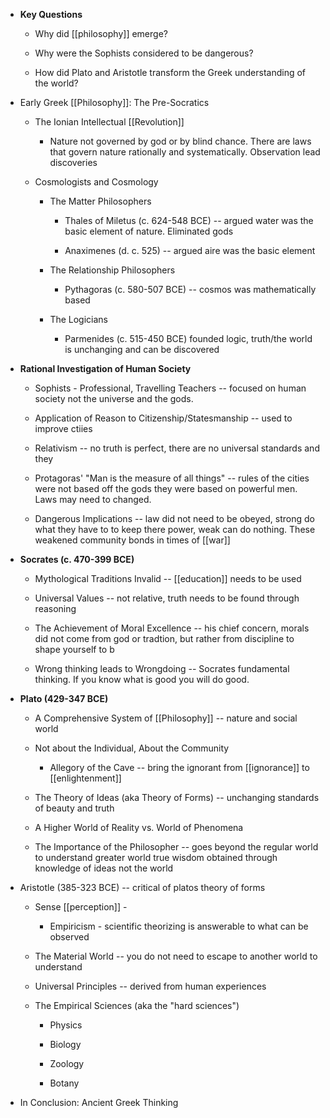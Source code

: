 -   **Key Questions**

    -   Why did [[philosophy]] emerge?

    -   Why were the Sophists considered to be dangerous?

    -   How did Plato and Aristotle transform the Greek understanding of the world?

-   Early Greek [[Philosophy]]: The Pre-Socratics

    -   The Ionian Intellectual [[Revolution]]

        -   Nature not governed by god or by blind chance. There are laws that govern nature rationally and systematically. Observation lead discoveries

    -   Cosmologists and Cosmology

        -   The Matter Philosophers

            -   Thales of Miletus (c. 624-548 BCE) -- argued water was the basic element of nature. Eliminated gods

            -   Anaximenes (d. c. 525) -- argued aire was the basic element

        -   The Relationship Philosophers

            -   Pythagoras (c. 580-507 BCE) -- cosmos was mathematically based

        -   The Logicians

            -   Parmenides (c. 515-450 BCE) founded logic, truth/the world is unchanging and can be discovered

-   **Rational Investigation of Human Society**

    -   Sophists - Professional, Travelling Teachers -- focused on human society not the universe and the gods.

    -   Application of Reason to Citizenship/Statesmanship -- used to improve ctiies

    -   Relativism -- no truth is perfect, there are no universal standards and they

    -   Protagoras' "Man is the measure of all things" -- rules of the cities were not based off the gods they were based on powerful men. Laws may need to changed.

    -   Dangerous Implications -- law did not need to be obeyed, strong do what they have to to keep there power, weak can do nothing. These weakened community bonds in times of [[war]]

-   **Socrates (c. 470-399 BCE)**

    -   Mythological Traditions Invalid -- [[education]] needs to be used

    -   Universal Values -- not relative, truth needs to be found through reasoning

    -   The Achievement of Moral Excellence -- his chief concern, morals did not come from god or tradtion, but rather from discipline to shape yourself to b

    -   Wrong thinking leads to Wrongdoing -- Socrates fundamental thinking. If you know what is good you will do good.

-   **Plato (429-347 BCE)**

    -   A Comprehensive System of [[Philosophy]] -- nature and social world

    -   Not about the Individual, About the Community

        -   Allegory of the Cave -- bring the ignorant from [[ignorance]] to [[enlightenment]]

    -   The Theory of Ideas (aka Theory of Forms) -- unchanging standards of beauty and truth

    -   A Higher World of Reality vs. World of Phenomena

    -   The Importance of the Philosopher -- goes beyond the regular world to understand greater world true wisdom obtained through knowledge of ideas not the world

-   Aristotle (385-323 BCE) -- critical of platos theory of forms

    -   Sense [[perception]] -

        -   Empiricism - scientific theorizing is answerable to what can be observed

    -   The Material World -- you do not need to escape to another world to understand

    -   Universal Principles -- derived from human experiences

    -   The Empirical Sciences (aka the "hard sciences")

        -   Physics

        -   Biology

        -   Zoology

        -   Botany

-   In Conclusion: Ancient Greek Thinking
